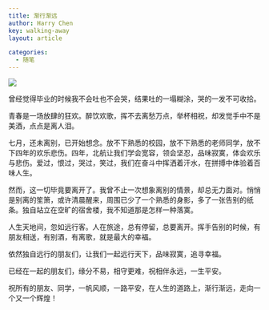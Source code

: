 ```yaml
---
title: 渐行渐远
author: Harry Chen
key: walking-away
layout: article

categories:
  - 随笔
---
```


![][1]

  曾经觉得毕业的时候我不会吐也不会哭，结果吐的一塌糊涂，哭的一发不可收拾。

  青春是一场放肆的狂欢。醉饮欢歌，挥不去离愁万点，举杯相祝，却发觉手中不是美酒，点点是离人泪。

  七月，还未离别，已开始想念。放不下熟悉的校园，放不下熟悉的老师同学，放不下四年的欢乐悲伤。四年，北航让我们学会宽容，领会坚忍，品味寂寞，体会欢乐与悲伤。爱过，恨过，哭过，笑过，我们在奋斗中挥洒着汗水，在拼搏中体验着百味人生。

  然而，这一切毕竟要离开了。我曾不止一次想象离别的情景，却总无力面对。悄悄是别离的笙箫，或许清晨醒来，周围已少了一个熟悉的身影，多了一张告别的纸条。独自站立在空旷的宿舍楼，我不知道那是怎样一种落寞。

  人生天地间，忽如远行客。人在旅途，总有停留，总要离开。挥手告别的时候，有朋友相送，有别酒，有离歌，就是最大的幸福。

  依然独自远行的朋友们，让我们一起远行天下，品味寂寞，追寻幸福。

  已经在一起的朋友们，缘分不易，相守更难，祝相伴永远，一生平安。

  祝所有的朋友、同学，一帆风顺，一路平安，在人生的道路上，渐行渐远，走向一个又一个辉煌！

[1]: http://fmn.xnimg.cn/fmn041/20100628/0635/b_large_rAkA_639900000e452d10.jpg
